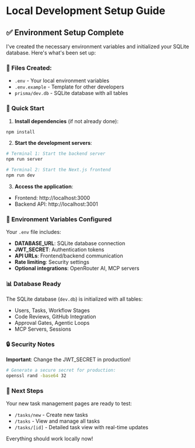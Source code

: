 # Local Development Setup Guide

## ✅ Environment Setup Complete

I've created the necessary environment variables and initialized your SQLite database. Here's what's been set up:

### 📁 Files Created:
- `.env` - Your local environment variables
- `.env.example` - Template for other developers
- `prisma/dev.db` - SQLite database with all tables

### 🚀 Quick Start

1. **Install dependencies** (if not already done):
```bash
npm install
```

2. **Start the development servers**:
```bash
# Terminal 1: Start the backend server
npm run server

# Terminal 2: Start the Next.js frontend  
npm run dev
```

3. **Access the application**:
- Frontend: http://localhost:3000
- Backend API: http://localhost:3001

### 🔧 Environment Variables Configured

Your `.env` file includes:
- **DATABASE_URL**: SQLite database connection
- **JWT_SECRET**: Authentication tokens
- **API URLs**: Frontend/backend communication
- **Rate limiting**: Security settings
- **Optional integrations**: OpenRouter AI, MCP servers

### 📊 Database Ready

The SQLite database (`dev.db`) is initialized with all tables:
- Users, Tasks, Workflow Stages
- Code Reviews, GitHub Integration
- Approval Gates, Agentic Loops
- MCP Servers, Sessions

### 🔒 Security Notes

**Important**: Change the JWT_SECRET in production!
```bash
# Generate a secure secret for production:
openssl rand -base64 32
```

### 🌟 Next Steps

Your new task management pages are ready to test:
- `/tasks/new` - Create new tasks
- `/tasks` - View and manage all tasks  
- `/tasks/[id]` - Detailed task view with real-time updates

Everything should work locally now!